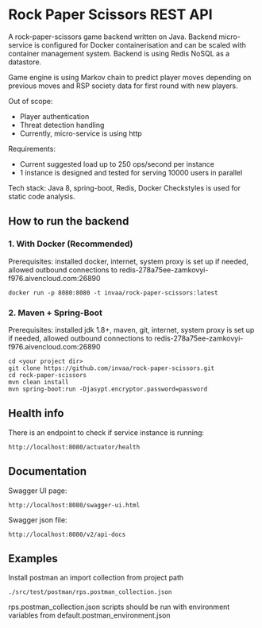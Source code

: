 # Rock Paper Scissors REST API

A rock-paper-scissors game backend written on Java. 
Backend micro-service is configured for Docker containerisation and can be scaled with container management system.
Backend is using Redis NoSQL as a datastore.

Game engine is using Markov chain to predict player moves depending on previous moves and RSP society data for first round with new players.

Out of scope:
- Player authentication
- Threat detection handling
- Currently, micro-service is using http

Requirements:
- Current suggested load up to 250 ops/second per instance
- 1 instance is designed and tested for serving 10000 users in parallel

Tech stack: Java 8, spring-boot, Redis, Docker
Checkstyles is used for static code analysis.

## How to run the backend

### 1. With Docker (Recommended)
Prerequisites: installed docker, internet, system proxy is set up if needed, allowed outbound connections to redis-278a75ee-zamkovyi-f976.aivencloud.com:26890

```
docker run -p 8080:8080 -t invaa/rock-paper-scissors:latest
```

### 2. Maven + Spring-Boot
Prerequisites: installed jdk 1.8+, maven, git, internet, system proxy is set up if needed, allowed outbound connections to redis-278a75ee-zamkovyi-f976.aivencloud.com:26890


```
cd <your project dir> 
git clone https://github.com/invaa/rock-paper-scissors.git
cd rock-paper-scissors
mvn clean install
mvn spring-boot:run -Djasypt.encryptor.password=password
```

## Health info
There is an endpoint to check if service instance is running: 
```
http://localhost:8080/actuator/health
```

## Documentation
Swagger UI page:
```
http://localhost:8080/swagger-ui.html
```

Swagger json file:
```
http://localhost:8080/v2/api-docs
```

## Examples
Install postman an import collection from project path
```
./src/test/postman/rps.postman_collection.json
```
rps.postman_collection.json scripts should be run with environment variables from default.postman_environment.json 
